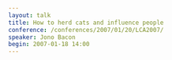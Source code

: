 ```yaml
---
layout: talk
title: How to herd cats and influence people
conference: /conferences/2007/01/20/LCA2007/
speaker: Jono Bacon
begin: 2007-01-18 14:00
---
```

